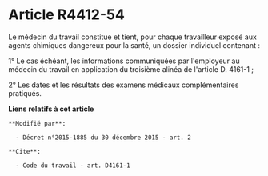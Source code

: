 # Article R4412-54

Le médecin du travail constitue et tient, pour chaque travailleur exposé aux agents chimiques dangereux pour la santé, un
dossier individuel contenant : 

1° Le cas échéant, les informations communiquées par l'employeur au médecin du travail en application du troisième alinéa de
l'article D. 4161-1 ; 

2° Les dates et les résultats des examens médicaux complémentaires pratiqués.

**Liens relatifs à cet article**

	**Modifié par**:

	  - Décret n°2015-1885 du 30 décembre 2015 - art. 2

	**Cite**:

	  - Code du travail - art. D4161-1
